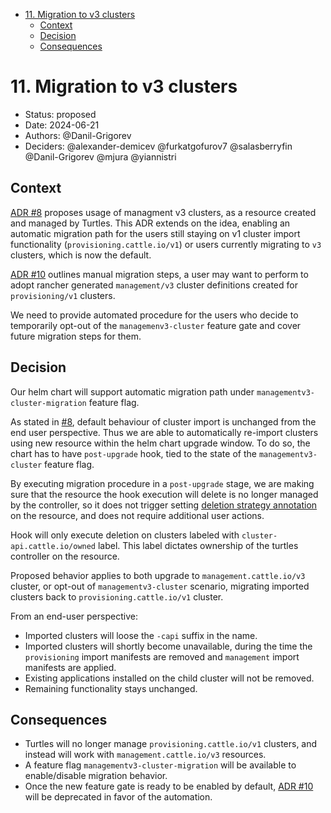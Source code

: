 <!-- START doctoc generated TOC please keep comment here to allow auto update -->
<!-- DON'T EDIT THIS SECTION, INSTEAD RE-RUN doctoc TO UPDATE -->

- [11. Migration to v3 clusters](#11-migration-to-v3-clusters)
  - [Context](#context)
  - [Decision](#decision)
  - [Consequences](#consequences)

<!-- END doctoc generated TOC please keep comment here to allow auto update -->

# 11. Migration to v3 clusters

* Status: proposed
* Date: 2024-06-21
* Authors: @Danil-Grigorev
* Deciders: @alexander-demicev @furkatgofurov7 @salasberryfin @Danil-Grigorev @mjura @yiannistri

## Context

[ADR #8](./0008-managementv3-clusters-support.md) proposes usage of managment v3 clusters, as a resource created and managed by Turtles. This ADR extends on the idea, enabling an automatic migration path for the users still staying on v1 cluster import functionality (`provisioning.cattle.io/v1`) or users currently migrating to `v3` clusters, which is now the default.

[ADR #10](./0010-migrate-to-v3-cluster-resource.md) outlines manual migration steps, a user may want to perform to adopt rancher generated `management/v3` cluster definitions created for `provisioning/v1` clusters.

We need to provide automated procedure for the users who decide to temporarily opt-out of the `managemenv3-cluster` feature gate and cover future migration steps for them.

## Decision

Our helm chart will support automatic migration path under `managementv3-cluster-migration` feature flag.

As stated in [#8](./0008-managementv3-clusters-support.md#decision), default behaviour of cluster import is unchanged from the end user perspective. Thus we are able to automatically re-import clusters using new resource within the helm chart upgrade window. To do so, the chart has to have `post-upgrade` hook, tied to the state of the `managementv3-cluster` feature flag.

By executing migration procedure in a `post-upgrade` stage, we are making sure that the resource the hook execution will delete is no longer managed by the controller, so it does not trigger setting [deletion strategy annotation](./0003-deletion-strategy.md#decision) on the resource, and does not require additional user actions.

Hook will only execute deletion on clusters labeled with `cluster-api.cattle.io/owned` label. This label dictates ownership of the turtles controller on the resource.

Proposed behavior applies to both upgrade to `management.cattle.io/v3` cluster, or opt-out of `managementv3-cluster` scenario, migrating imported clusters back to `provisioning.cattle.io/v1` cluster.

From an end-user perspective:

* Imported clusters will loose the `-capi` suffix in the name.
* Imported clusters will shortly become unavailable, during the time the `provisioning` import manifests are removed and `management` import manifests are applied.
* Existing applications installed on the child cluster will not be removed.
* Remaining functionality stays unchanged.

## Consequences

- Turtles will no longer manage `provisioning.cattle.io/v1` clusters, and instead will work with `management.cattle.io/v3` resources.
- A feature flag `managementv3-cluster-migration` will be available to enable/disable migration behavior.
- Once the new feature gate is ready to be enabled by default, [ADR #10](./0010-migrate-to-v3-cluster-resource.md) will be deprecated in favor of the automation.
